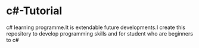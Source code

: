 # c#-Tutorial
c# learning programme.It is extendable future developments.I create this repository to develop programming skills and for student who are beginners to c# 
